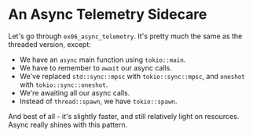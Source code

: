 # An Async Telemetry Sidecare

Let's go through `ex06_async_telemetry`. It's pretty much the same as the threaded version, except:

* We have an `async` main function using `tokio::main`.
* We have to remember to `await` our async calls.
* We've replaced `std::sync::mpsc` with `tokio::sync::mpsc`, and `oneshot` with `tokio::sync::oneshot`.
* We're awaiting all our async calls.
* Instead of `thread::spawn`, we have `tokio::spawn`.

And best of all - it's slightly faster, and still relatively light on resources. Async really shines with this pattern.